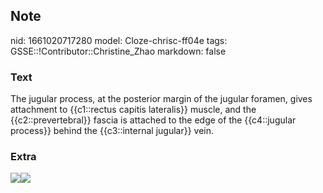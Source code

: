 ## Note
nid: 1661020717280
model: Cloze-chrisc-ff04e
tags: GSSE::!Contributor::Christine_Zhao
markdown: false

### Text
<div>
  <div>
    <div>
      The jugular process, at the posterior margin of the jugular
      foramen, gives attachment to {{c1::rectus capitis lateralis}}
      muscle, and the {{c2::prevertebral}} fascia is attached to
      the edge of the {{c4::jugular process}} behind the
      {{c3::internal jugular}} vein.
    </div>
  </div>
</div>

### Extra
<img src="Gray_129_-_Os_Occipital_-_Surface-externe.png"><img src= 
"Screen%20Shot%202021-08-01%20at%209.10.46%20am.png">

